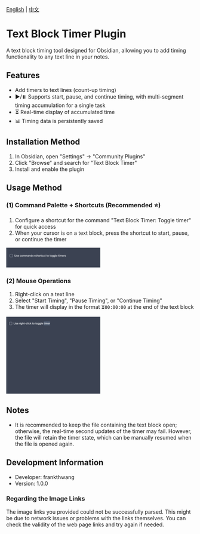 [English](README.md) | [中文](README.zh.md)

# Text Block Timer Plugin

A text block timing tool designed for Obsidian, allowing you to add timing functionality to any text line in your notes.

## Features

- Add timers to text lines (count-up timing)
- ▶️/⏸️ Supports start, pause, and continue timing, with multi-segment timing accumulation for a single task
- ⏳ Real-time display of accumulated time
- 📊 Timing data is persistently saved

## Installation Method

1. In Obsidian, open "Settings" → "Community Plugins"
2. Click "Browse" and search for "Text Block Timer"
3. Install and enable the plugin

## Usage Method

### (1) Command Palette + Shortcuts (Recommended ⭐️)
1. Configure a shortcut for the command "Text Block Timer: Toggle timer" for quick access
2. When your cursor is on a text block, press the shortcut to start, pause, or continue the timer
<img src="https://github.com/wth461694678/text-block-timer/blob/main/command_shortcut.gif" width="50%" alt="">

### (2) Mouse Operations
1. Right-click on a text line
2. Select "Start Timing", "Pause Timing", or "Continue Timing"
3. The timer will display in the format `⏳00:00:00` at the end of the text block
<img src="https://github.com/wth461694678/text-block-timer/blob/main/right_click.gif" width="50%" alt="">

## Notes

- It is recommended to keep the file containing the text block open; otherwise, the real-time second updates of the timer may fail. However, the file will retain the timer state, which can be manually resumed when the file is opened again.

## Development Information

- Developer: frankthwang
- Version: 1.0.0

### Regarding the Image Links

The image links you provided could not be successfully parsed. This might be due to network issues or problems with the links themselves. You can check the validity of the web page links and try again if needed.